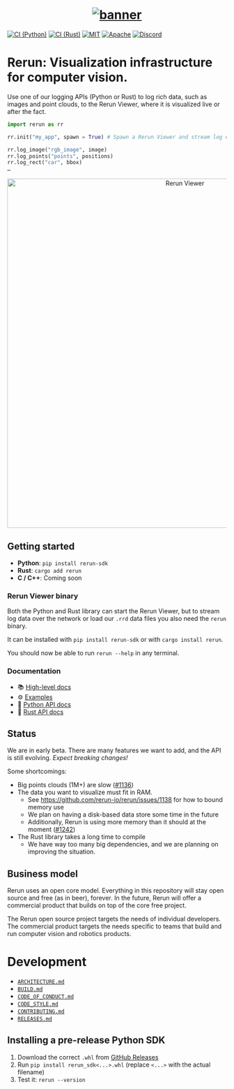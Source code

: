 <h1 align="center">
  <a href="https://www.rerun.io/">
    <img alt="banner" src="https://user-images.githubusercontent.com/1148717/218142418-1d320929-6b7a-486e-8277-fbeef2432529.png">
  </a>
</h1>

[![CI (Python)](https://github.com/rerun-io/rerun/actions/workflows/python.yml/badge.svg?branch=main)](https://github.com/rerun-io/rerun/actions/workflows/python.yml)
[![CI (Rust)](https://github.com/rerun-io/rerun/actions/workflows/rust.yml/badge.svg?branch=main)](https://github.com/rerun-io/rerun/actions/workflows/rust.yml)
[![MIT](https://img.shields.io/badge/license-MIT-blue.svg)](https://github.com/rerun-io/rerun/blob/master/LICENSE-MIT)
[![Apache](https://img.shields.io/badge/license-Apache-blue.svg)](https://github.com/rerun-io/rerun/blob/master/LICENSE-APACHE)
[![Discord](https://img.shields.io/discord/1062300748202921994?label=Rerun%20Discord)](https://discord.gg/Gcm8BbTaAj)

# Rerun: Visualization infrastructure for computer vision.

Use one of our logging APIs (Python or Rust) to log rich data, such as images and point clouds, to the Rerun Viewer, where it is visualized live or after the fact.

```py
import rerun as rr

rr.init("my_app", spawn = True) # Spawn a Rerun Viewer and stream log events to it

rr.log_image("rgb_image", image)
rr.log_points("points", positions)
rr.log_rect("car", bbox)
…
```

<p align="center">
  <img width="800" alt="Rerun Viewer" src="https://user-images.githubusercontent.com/1148717/218763490-f6261ecd-e19e-4520-9b25-446ce1ee6328.png">
</p>

## Getting started
* **Python**: `pip install rerun-sdk`
* **Rust**: `cargo add rerun`
* **C / C++**: Coming soon

### Rerun Viewer binary
Both the Python and Rust library can start the Rerun Viewer, but to stream log data over the network or load our `.rrd` data files you also need the `rerun` binary.

It can be installed with `pip install rerun-sdk` or with `cargo install rerun`.

You should now be able to run `rerun --help` in any terminal.


### Documentation
- 📚 [High-level docs](http://rerun.io/docs)
- ⚙️ [Examples](examples)
- 🐍 [Python API docs](https://rerun-io.github.io/rerun)
- 🦀 [Rust API docs](https://docs.rs/rerun/)


## Status
We are in early beta.
There are many features we want to add, and the API is still evolving.
_Expect breaking changes!_

Some shortcomings:
* Big points clouds (1M+) are slow ([#1136](https://github.com/rerun-io/rerun/issues/1136))
* The data you want to visualize must fit in RAM.
  - See <https://github.com/rerun-io/rerun/issues/1138> for how to bound memory use
  - We plan on having a disk-based data store some time in the future
  - Additionally, Rerun is using more memory than it should at the moment ([#1242](https://github.com/rerun-io/rerun/pull/1242))
* The Rust library takes a long time to compile
  - We have way too many big dependencies, and we are planning on improving the situation.


## Business model
Rerun uses an open core model. Everything in this repository will stay open source and free (as in beer), forever. In the future, Rerun will offer a commercial product that builds on top of the core free project.

The Rerun open source project targets the needs of individual developers. The commercial product targets the needs specific to teams that build and run computer vision and robotics products.


# Development
* [`ARCHITECTURE.md`](ARCHITECTURE.md)
* [`BUILD.md`](BUILD.md)
* [`CODE_OF_CONDUCT.md`](CODE_OF_CONDUCT.md)
* [`CODE_STYLE.md`](CODE_STYLE.md)
* [`CONTRIBUTING.md`](CONTRIBUTING.md)
* [`RELEASES.md`](RELEASES.md)


## Installing a pre-release Python SDK

1. Download the correct `.whl` from [GitHub Releases](https://github.com/rerun-io/rerun/releases)
2. Run `pip install rerun_sdk<...>.whl` (replace `<...>` with the actual filename)
3. Test it: `rerun --version`
